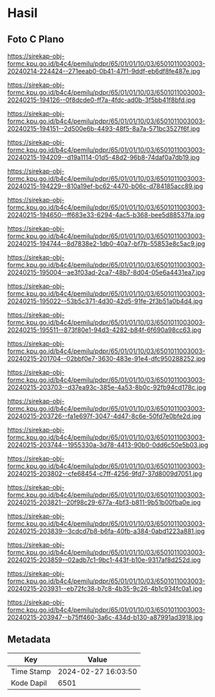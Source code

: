 # Hasil

## Foto C Plano

https://sirekap-obj-formc.kpu.go.id/b4c4/pemilu/pdpr/65/01/01/10/03/6501011003003-20240214-224424--271eeab0-0b41-47f1-9ddf-eb6df8fe487e.jpg

https://sirekap-obj-formc.kpu.go.id/b4c4/pemilu/pdpr/65/01/01/10/03/6501011003003-20240215-194126--0f8dcde0-ff7a-4fdc-ad0b-3f5bb41f8bfd.jpg

https://sirekap-obj-formc.kpu.go.id/b4c4/pemilu/pdpr/65/01/01/10/03/6501011003003-20240215-194151--2d500e6b-4493-48f5-8a7a-571bc3527f6f.jpg

https://sirekap-obj-formc.kpu.go.id/b4c4/pemilu/pdpr/65/01/01/10/03/6501011003003-20240215-194209--d19a1114-01d5-48d2-96b8-74daf0a7db19.jpg

https://sirekap-obj-formc.kpu.go.id/b4c4/pemilu/pdpr/65/01/01/10/03/6501011003003-20240215-194229--810a19ef-bc62-4470-b06c-d784185acc89.jpg

https://sirekap-obj-formc.kpu.go.id/b4c4/pemilu/pdpr/65/01/01/10/03/6501011003003-20240215-194650--ff683e33-6294-4ac5-b368-bee5d88537fa.jpg

https://sirekap-obj-formc.kpu.go.id/b4c4/pemilu/pdpr/65/01/01/10/03/6501011003003-20240215-194744--8d7838e2-1db0-40a7-bf7b-55853e8c5ac9.jpg

https://sirekap-obj-formc.kpu.go.id/b4c4/pemilu/pdpr/65/01/01/10/03/6501011003003-20240215-195004--ae3f03ad-2ca7-48b7-8d04-05e6a4431ea7.jpg

https://sirekap-obj-formc.kpu.go.id/b4c4/pemilu/pdpr/65/01/01/10/03/6501011003003-20240215-195022--53b5c371-4d30-42d5-91fe-2f3b51a0b4d4.jpg

https://sirekap-obj-formc.kpu.go.id/b4c4/pemilu/pdpr/65/01/01/10/03/6501011003003-20240215-195511--873f80e1-94d3-4282-b84f-6f690a98cc63.jpg

https://sirekap-obj-formc.kpu.go.id/b4c4/pemilu/pdpr/65/01/01/10/03/6501011003003-20240215-201704--02bbf0e7-3630-483e-91e4-dfc950288252.jpg

https://sirekap-obj-formc.kpu.go.id/b4c4/pemilu/pdpr/65/01/01/10/03/6501011003003-20240215-203703--d37ea93c-385e-4a53-8b0c-92fb94cd178c.jpg

https://sirekap-obj-formc.kpu.go.id/b4c4/pemilu/pdpr/65/01/01/10/03/6501011003003-20240215-203726--fa1e697f-3047-4d47-8c6e-50fd7e0bfe2d.jpg

https://sirekap-obj-formc.kpu.go.id/b4c4/pemilu/pdpr/65/01/01/10/03/6501011003003-20240215-203744--1955330a-3d78-4413-90b0-0dd6c50e5b03.jpg

https://sirekap-obj-formc.kpu.go.id/b4c4/pemilu/pdpr/65/01/01/10/03/6501011003003-20240215-203802--cfe68454-c7ff-4256-9fd7-37d8009d7051.jpg

https://sirekap-obj-formc.kpu.go.id/b4c4/pemilu/pdpr/65/01/01/10/03/6501011003003-20240215-203821--20f98c29-677a-4bf3-b811-9b51b00fba0e.jpg

https://sirekap-obj-formc.kpu.go.id/b4c4/pemilu/pdpr/65/01/01/10/03/6501011003003-20240215-203839--3cdcd7b8-b6fa-40fb-a384-0abd1223a881.jpg

https://sirekap-obj-formc.kpu.go.id/b4c4/pemilu/pdpr/65/01/01/10/03/6501011003003-20240215-203859--02adb7c1-9bc1-443f-b10e-9317af8d252d.jpg

https://sirekap-obj-formc.kpu.go.id/b4c4/pemilu/pdpr/65/01/01/10/03/6501011003003-20240215-203931--eb72fc38-b7c8-4b35-9c26-4b1c934fc0a1.jpg

https://sirekap-obj-formc.kpu.go.id/b4c4/pemilu/pdpr/65/01/01/10/03/6501011003003-20240215-203947--b75ff460-3a6c-434d-b130-a87991ad3918.jpg


## Metadata

| Key        | Value               |
| ---------- | ------------------- |
| Time Stamp | 2024-02-27 16:03:50 |
| Kode Dapil | 6501                |



